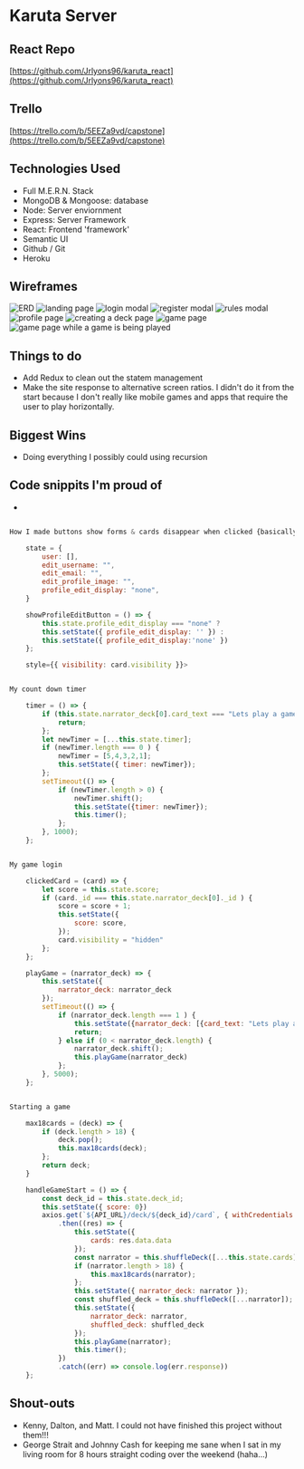 # Karuta Server

## React Repo
[https://github.com/Jrlyons96/karuta_react](https://github.com/Jrlyons96/karuta_react)

## Trello
[https://trello.com/b/5EEZa9vd/capstone](https://trello.com/b/5EEZa9vd/capstone)

## Technologies Used
- Full M.E.R.N. Stack
- MongoDB & Mongoose: database
- Node: Server enviornment
- Express: Server Framework
- React: Frontend 'framework'
- Semantic UI
- Github / Git
- Heroku

## Wireframes
![ERD](./wireframes/ERD.png)
![landing page](./wireframes/wireframe_1.png)
![login modal](./wireframes/wireframe_2.png)
![register modal](./wireframes/wireframe_3.png)
![rules modal](./wireframes/wireframe_4.png)
![profile page](./wireframes/wireframe_5.png)
![creating a deck page](./wireframes/wireframe_6.png)
![game page](./wireframes/wireframe_7.png)
![game page while a game is being played](./wireframes/wireframe_8.png)

## Things to do
- Add Redux to clean out the statem management
- Make the site response to alternative screen ratios. I didn't do it from the start because I don't really like mobile games and apps that require the user to play horizontally.

## Biggest Wins
- Doing everything I possibly could using recursion

## Code snippits I'm proud of
- ![]()

```javascript

How I made buttons show forms & cards disappear when clicked {basically a modal}

    state = {
        user: [],
        edit_username: "",
        edit_email: "",
        edit_profile_image: "",
        profile_edit_display: "none",
    }

    showProfileEditButton = () => {
        this.state.profile_edit_display === "none" ?
        this.setState({ profile_edit_display: '' }) :
        this.setState({ profile_edit_display:'none' })
    };

    style={{ visibility: card.visibility }}>
```

```javascript

My count down timer

    timer = () => {
        if (this.state.narrator_deck[0].card_text === "Lets play a game...") {
            return;
        };
        let newTimer = [...this.state.timer];
        if (newTimer.length === 0 ) {
            newTimer = [5,4,3,2,1];
            this.setState({ timer: newTimer});
        };
        setTimeout(() => {
            if (newTimer.length > 0) {
                newTimer.shift();
                this.setState({timer: newTimer});
                this.timer();
            };
        }, 1000);
    };
```

```javascript

My game login

    clickedCard = (card) => {
        let score = this.state.score;
        if (card._id === this.state.narrator_deck[0]._id ) {
            score = score + 1;
            this.setState({ 
                score: score,
            });
            card.visibility = "hidden"
        };
    };

    playGame = (narrator_deck) => {
        this.setState({
            narrator_deck: narrator_deck
        });
        setTimeout(() => {
            if (narrator_deck.length === 1 ) {
                this.setState({narrator_deck: [{card_text: "Lets play a game..."}] })
                return;
            } else if (0 < narrator_deck.length) {
                narrator_deck.shift();
                this.playGame(narrator_deck)
            };
        }, 5000);
    };
```

```javascript

Starting a game

    max18cards = (deck) => {
        if (deck.length > 18) {
            deck.pop();
            this.max18cards(deck);
        };
        return deck;
    }

    handleGameStart = () => {
        const deck_id = this.state.deck_id;
        this.setState({ score: 0})
        axios.get(`${API_URL}/deck/${deck_id}/card`, { withCredentials: true })
            .then((res) => {
                this.setState({
                    cards: res.data.data
                });
                const narrator = this.shuffleDeck([...this.state.cards]);
                if (narrator.length > 18) {
                    this.max18cards(narrator);
                };
                this.setState({ narrator_deck: narrator });
                const shuffled_deck = this.shuffleDeck([...narrator]);
                this.setState({
                    narrator_deck: narrator,
                    shuffled_deck: shuffled_deck
                });
                this.playGame(narrator);
                this.timer();
            })
            .catch((err) => console.log(err.response))
    };
```


## Shout-outs
- Kenny, Dalton, and Matt. I could not have finished this project without them!!!
- George Strait and Johnny Cash for keeping me sane when I sat in my living room for 8 hours straight coding over the weekend (haha...)
